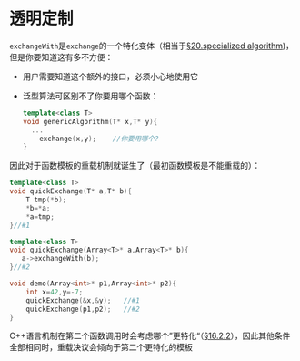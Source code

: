 # 透明定制

`exchangeWith`是`exchange`的一个特化变体（相当于[§20.specialized algorithm]())，但是你要知道这有多不方便：

* 用户需要知道这个额外的接口，必须小心地使用它

* 泛型算法可区别不了你要用哪个函数：

  ```cpp
  template<class T>
  void genericAlgorithm(T* x,T* y){
  	...
      exchange(x,y);	//你要用哪个?
  }
  ```

因此对于函数模板的重载机制就诞生了（最初函数模板是不能重载的）：

```cpp
template<class T>
void quickExchange(T* a,T* b){
    T tmp(*b);
    *b=*a;
    *a=tmp;
}//#1

template<class T>
void quickExchange(Array<T>* a,Array<T>* b){
   a->exchangeWith(b);
}//#2

void demo(Array<int>* p1,Array<int>* p2){
    int x=42,y=-7;
    quickExchange(&x,&y);	//#1
    quickExchange(p1,p2);	//#2
}
```

C++语言机制在第二个函数调用时会考虑哪个”更特化“（[§16.2.2]()），因此其他条件全部相同时，重载决议会倾向于第二个更特化的模板

